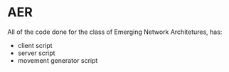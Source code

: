 # AER
All of the code done for the class of Emerging Network Architetures, has:
+ client script
+ server script
+ movement generator script

